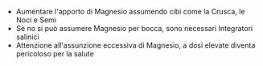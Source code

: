 - Aumentare l'apporto di Magnesio assumendo cibi come la Crusca, le Noci e Semi
- Se no si può assumere Magnesio per bocca, sono necessari Integratori salinici
- Attenzione all'assunzione eccessiva di Magnesio, a dosi elevate diventa pericoloso per la salute
